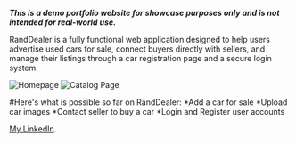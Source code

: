 ***This is a demo portfolio website for showcase purposes only and is not intended for real-world use.***

RandDealer is a fully functional web application designed to help users advertise used cars for sale, connect buyers directly with sellers, and manage their listings through a car registration page and a secure login system.

![Homepage](https://github.com/user-attachments/assets/d478b456-4a7c-405b-98b8-6161cfd31255) ![Catalog Page](https://github.com/user-attachments/assets/33431251-22aa-4c97-9270-5bd4313b975e)

#Here's what is possible so far on RandDealer:
*Add a car for sale
*Upload car images
*Contact seller to buy a car
*Login and Register user accounts


[My LinkedIn](https://www.linkedin.com/in/gean-s/).
